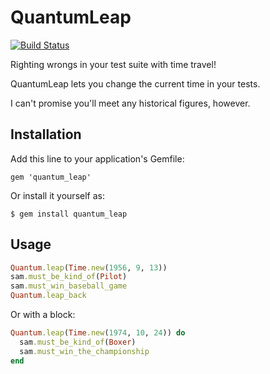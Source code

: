 # QuantumLeap

[![Build Status](https://secure.travis-ci.org/mattonrails/quantum_leap.png?branch=master)](http://travis-ci.org/mattonrails/quantum_leap)

Righting wrongs in your test suite with time travel!

QuantumLeap lets you change the current time in your tests.

I can't promise you'll meet any historical figures, however.

## Installation

Add this line to your application's Gemfile:

    gem 'quantum_leap'

Or install it yourself as:

    $ gem install quantum_leap

## Usage

```ruby
Quantum.leap(Time.new(1956, 9, 13))
sam.must_be_kind_of(Pilot)
sam.must_win_baseball_game
Quantum.leap_back
```

Or with a block:

```ruby
Quantum.leap(Time.new(1974, 10, 24)) do
  sam.must_be_kind_of(Boxer)
  sam.must_win_the_championship
end
```
